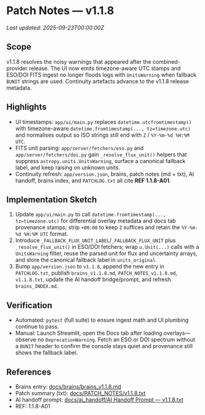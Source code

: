 # Patch Notes — v1.1.8
_Last updated: 2025-09-23T00:00:00Z_

## Scope
v1.1.8 resolves the noisy warnings that appeared after the combined-provider release. The UI now emits timezone-aware UTC stamps and ESO/DOI FITS ingest no longer floods logs with `UnitsWarning` when fallback `BUNIT` strings are used. Continuity artefacts advance to the v1.1.8 release metadata.

## Highlights
- UI timestamps: `app/ui/main.py` replaces `datetime.utcfromtimestamp()` with timezone-aware `datetime.fromtimestamp(..., tz=timezone.utc)` and normalises output so ISO strings still end with `Z` / `%Y-%m-%d %H:%M UTC`.
- FITS unit parsing: `app/server/fetchers/eso.py` and `app/server/fetchers/doi.py` gain `_resolve_flux_unit()` helpers that suppress `astropy.units.UnitsWarning`, surface a canonical fallback label, and keep raising on unknown units.
- Continuity refresh: `app/version.json`, brains, patch notes (md + txt), AI handoff, brains index, and `PATCHLOG.txt` all cite **REF 1.1.8-A01**.

## Implementation Sketch
1. Update `app/ui/main.py` to call `datetime.fromtimestamp(..., tz=timezone.utc)` for differential overlay metadata and docs tab provenance stamps; strip `+00:00` to keep `Z` suffices and retain the `%Y-%m-%d %H:%M UTC` format.
2. Introduce `_FALLBACK_FLUX_UNIT_LABEL`/`_FALLBACK_FLUX_UNIT` plus `_resolve_flux_unit()` in ESO/DOI fetchers; wrap `u.Unit(...)` calls with a `UnitsWarning` filter, reuse the parsed unit for flux and uncertainty arrays, and store the canonical fallback label in `units_original`.
3. Bump `app/version.json` to `v1.1.8`, append the new entry in `PATCHLOG.txt`, publish `brains_v1.1.8.md`, `PATCH_NOTES_v1.1.8.md`, `v1.1.8.txt`, update the AI handoff bridge/prompt, and refresh `brains_INDEX.md`.

## Verification
- Automated: `pytest` (full suite) to ensure ingest math and UI plumbing continue to pass.
- Manual: Launch Streamlit, open the Docs tab after loading overlays—observe no `DeprecationWarning`. Fetch an ESO or DOI spectrum without a `BUNIT` header to confirm the console stays quiet and provenance still shows the fallback label.

## References
- Brains entry: [docs/brains/brains_v1.1.8.md](../brains/brains_v1.1.8.md)
- Patch summary (txt): [docs/PATCH_NOTES/v1.1.8.txt](../PATCH_NOTES/v1.1.8.txt)
- AI handoff prompt: [docs/ai_handoff/AI Handoff Prompt — v1.1.8.txt](../ai_handoff/AI%20Handoff%20Prompt%20—%20v1.1.8.txt)
- REF: 1.1.8-A01
